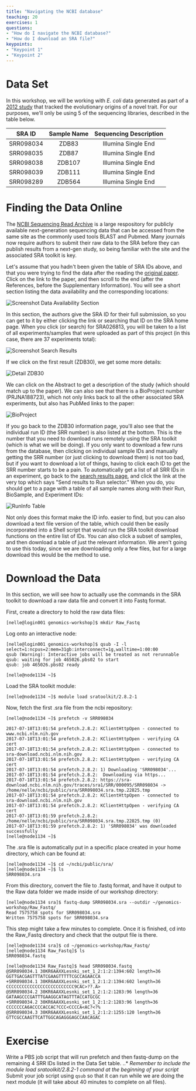 ```yaml
---
title: "Navigating the NCBI database"
teaching: 20
exercises: 1
questions:
- "How do I navigate the NCBI database?"
- "How do I download an SRA file?"
keypoints:
- "Keypoint 1"
- "Keypoint 2"
---
```


# Data Set
In this workshop, we will be working with *E. coli* data generated as part of a [2012 study](https://www.nature.com/nature/journal/v489/n7417/full/nature11514.html) that tracked the evolutionary origins of a novel trait.  For our purposes, we'll only be using 5 of the sequencing libraries, described in the table below.

| SRA ID | Sample Name | Sequencing Description |
|--------|:-----------:|:----------------------:|
| SRR098034 | ZDB83 | Illumina Single End |
| SRR098035 | ZDB87 | Illumina Single End |
| SRR098038 | ZDB107 | Illumina Single End |
| SRR098039 | ZDB111 | Illumina Single End |
| SRR098289 | ZDB564 | Illumina Single End |

# Finding the Data Online
The [NCBI Sequencing Read Archive](https://www.ncbi.nlm.nih.gov/sra) is a large respository for publicly available next-generation sequencing data that can be accessed from the same site as the commonly used tools BLAST and Pubmed.  Many journals now require authors to submit their raw data to the SRA before they can publish results from a next-gen study, so being familiar with the site and the associated SRA toolkit is key.

Let's assume that you hadn't been given the table of SRA IDs above, and that you were trying to find the data after the reading the [original paper](https://www.nature.com/nature/journal/v489/n7417/full/nature11514.html).  Click on the link to the paper, and then scroll to the end (after the References, before the Supplementary Information).  You will see a short section listing the data availability and the corresponding locations:

![Screenshot Data Availability Section](https:////github.com/clemsonciti/genomics-workshop/tree/gh-pages/fig/dataAvail.png)

In this section, the authors give the SRA ID for their full submission, so you can get to it by either clicking the link or searching that ID on the SRA home page.  When you click (or search) for SRA026813, you will be taken to a list of all experiments/samples that were uploaded as part of this project (in this case, there are 37 experiments total):

![Screenshot Search Results](https:////github.com/clemsonciti/genomics-workshop/tree/gh-pages/fig/searchRes.png)

If we click on the first result (ZDB30), we get some more details:

![Detail ZDB30](https:////github.com/clemsonciti/genomics-workshop/tree/gh-pages/fig/ZDB30.png)

We can click on the Abstract to get a description of the study (which should match up to the paper).  We can also see that there is a BioProject number (PRJNA188723), which not only links back to all the other associated SRA experiments, but also has PubMed links to the paper:

![BioProject](https:////github.com/clemsonciti/genomics-workshop/tree/gh-pages/fig/BioProj.png)

If you go back to the ZDB30 information page, you'll also see that the individual run ID (the SRR number) is also listed at the bottom.  This is the number that you need to download runs remotely using the SRA toolkit (which is what we will be doing).  If you only want to download a few runs from the database, then clicking on individual sample IDs and manually getting the SRR number (or just clicking to download them) is not too bad, but if you want to download a lot of things, having to click each ID to get the SRR number starts to be a pain.  To automatically get a list of all SRR IDs in an experiment, go back to the [search results page](https://www.ncbi.nlm.nih.gov/sra?term=SRA026813), and click the link at the very top which says "Send results to Run selector."  When you do, you should get to a page with a table of all sample names along with their Run, BioSample, and Experiment IDs:

![RunInfo Table](genomics-workshop/fig/runInfo.png)

Not only does this format make the ID info. easier to find, but you can also download a text file version of the table, which could then be easily incorporated into a Shell script that would run the SRA toolkit download functions on the entire list of IDs.  You can also click a subset of samples, and then download a table of just the relevant information.  We aren't going to use this today, since we are downloading only a few files, but for a large download this would be the method to use. 

# Download the Data
In this section, we will see how to actually use the commands in the SRA toolkit to download a raw data file and convert it into Fastq format.

First, create a directory to hold the raw data files:
~~~
[nelle@login001 genomics-workshop]$ mkdir Raw_Fastq
~~~

Log onto an interactive node:
~~~
[nelle@login001 genomics-workshop]$ qsub -I -l select=1:ncpus=2:mem=31gb:interconnect=1g,walltime=1:00:00
qsub (Warning): Interactive jobs will be treated as not rerunnable
qsub: waiting for job 465026.pbs02 to start
qsub: job 465026.pbs02 ready

[nelle@node1134 ~]$
~~~

Load the SRA toolkit module:
~~~ 
[nelle@node1134 ~]$ module load sratoolkit/2.8.2-1
~~~

Now, fetch the first .sra file from the ncbi repository:
~~~
[nelle@node1134 ~]$ prefetch -v SRR098034

2017-07-18T13:01:54 prefetch.2.8.2: KClientHttpOpen - connected to www.ncbi.nlm.nih.gov
2017-07-18T13:01:54 prefetch.2.8.2: KClientHttpOpen - verifying CA cert
2017-07-18T13:01:54 prefetch.2.8.2: KClientHttpOpen - connected to sra-download.ncbi.nlm.nih.gov
2017-07-18T13:01:54 prefetch.2.8.2: KClientHttpOpen - verifying CA cert
2017-07-18T13:01:54 prefetch.2.8.2: 1) Downloading 'SRR098034'...
2017-07-18T13:01:54 prefetch.2.8.2:  Downloading via https...
2017-07-18T13:01:54 prefetch.2.8.2: https://sra-download.ncbi.nlm.nih.gov/traces/sra1/SRR/000095/SRR098034 -> /home/nelle/ncbi/public/sra/SRR098034.sra.tmp.22825.tmp
2017-07-18T13:01:54 prefetch.2.8.2: KClientHttpOpen - connected to sra-download.ncbi.nlm.nih.gov
2017-07-18T13:01:54 prefetch.2.8.2: KClientHttpOpen - verifying CA cert
2017-07-18T13:01:59 prefetch.2.8.2: /home/nelle/ncbi/public/sra/SRR098034.sra.tmp.22825.tmp (0)
2017-07-18T13:01:59 prefetch.2.8.2: 1) 'SRR098034' was downloaded successfully
[nelle@node1134 ~]$
~~~

The .sra file is automatically put in a specific place created in your home directory, which can be found at:
~~~
[nelle@node1134 ~]$ cd ~/ncbi/public/sra/
[nelle@node1134 ~]$ ls
SRR098034.sra
~~~

From this directory, convert the file to .fastq format, and have it output to the Raw data folder we made inside of our workshop directory:
~~~
[nelle@node1134 sra]$ fastq-dump SRR098034.sra --outdir ~/genomics-workshop/Raw_Fastq/
Read 7575758 spots for SRR098034.sra
Written 7575758 spots for SRR098034.sra
~~~

This step might take a few minutes to complete.  Once it is finished, cd into the Raw_Fastq directory and check that the output file is there.

~~~
[nelle@node1134 sra]$ cd ~/genomics-workshop/Raw_Fastq/
[nelle@node1134 Raw_Fastq]$ ls
SRR098034.fastq
~~~

~~~
[nelle@node1134 Raw_Fastq]$ head SRR098034.fastq
@SRR098034.1 30KR6AAXXLesnki_set_1_2:1:2:1394:602 length=36
GGTTGACGAGTTTATCGAAGTTTTTCGCCAGAACCA
+SRR098034.1 30KR6AAXXLesnki_set_1_2:1:2:1394:602 length=36
CCCCCCCCCCCCCCCCCCCCCCCCCC9CAC>??.A>
@SRR098034.2 30KR6AAXXLesnki_set_1_2:1:2:1283:96 length=36
GATAAGCCCGATTTGAAGGCATAGTTTACCATGCGC
+SRR098034.2 30KR6AAXXLesnki_set_1_2:1:2:1283:96 length=36
CCCCCCCA6ACCCCACCAC?CCC<CCCCA<AC?<?%
@SRR098034.3 30KR6AAXXLesnki_set_1_2:1:2:1255:120 length=36
GTTCGCCAAGTTCATTGGCAGAGGGAGCCAACAGAC
~~~

# Exercise
Write a PBS job script that will run prefetch and then fastq-dump on the remaining 4 SRR IDs listed in the Data Set table. 
..* _Remember to include the module load sratoolkit/2.8.2-1 command at the beginning of your script_
Submit your job script using `qsub` so that it can run while we are doing the next module (it will take about 40 minutes to complete on all files). 
